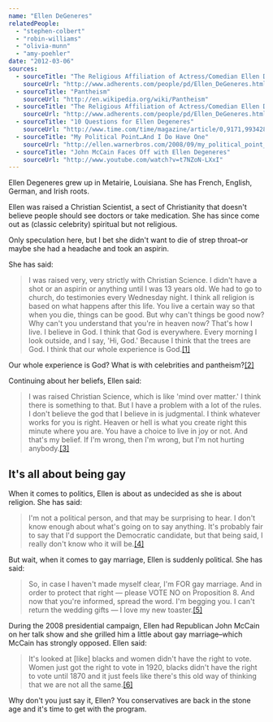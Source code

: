 ```yaml
---
name: "Ellen DeGeneres"
relatedPeople:
  - "stephen-colbert"
  - "robin-williams"
  - "olivia-munn"
  - "amy-poehler"
date: "2012-03-06"
sources:
  - sourceTitle: "The Religious Affiliation of Actress/Comedian Ellen Degeneres"
    sourceUrl: "http://www.adherents.com/people/pd/Ellen_DeGeneres.html"
  - sourceTitle: "Pantheism"
    sourceUrl: "http://en.wikipedia.org/wiki/Pantheism"
  - sourceTitle: "The Religious Affiliation of Actress/Comedian Ellen Degeneres"
    sourceUrl: "http://www.adherents.com/people/pd/Ellen_DeGeneres.html"
  - sourceTitle: "10 Questions for Ellen Degeneres"
    sourceUrl: "http://www.time.com/time/magazine/article/0,9171,993428-1,00.html"
  - sourceTitle: "My Political Point…And I Do Have One"
    sourceUrl: "http://ellen.warnerbros.com/2008/09/my_political_point_and_i_do_ha.php"
  - sourceTitle: "John McCain Faces Off with Ellen Degeneres"
    sourceUrl: "http://www.youtube.com/watch?v=t7NZoN-LXxI"
---
```


Ellen Degeneres grew up in Metairie, Louisiana. She has French, English, German, and Irish roots.

Ellen was raised a Christian Scientist, a sect of Christianity that doesn't believe people should see doctors or take medication. She has since come out as (classic celebrity) spiritual but not religious.

Only speculation here, but I bet she didn't want to die of strep throat–or maybe she had a headache and took an aspirin.

She has said:

>I was raised very, very strictly with Christian Science. I didn't have a shot or an aspirin or anything until I was 13 years old. We had to go to church, do testimonies every Wednesday night. I think all religion is based on what happens after this life. You live a certain way so that when you die, things can be good. But why can't things be good now? Why can't you understand that you're in heaven now? That's how I live. I believe in God. I think that God is everywhere. Every morning I look outside, and I say, 'Hi, God.' Because I think that the trees are God. I think that our whole experience is God.<a class="source-citation" href="http://www.adherents.com/people/pd/Ellen_DeGeneres.html" title="The Religious Affiliation of Actress/Comedian Ellen Degeneres">[1]</a>

Our whole experience is God? What is with celebrities and pantheism?<a class="source-citation" href="http://en.wikipedia.org/wiki/Pantheism" title="Pantheism">[2]</a>

Continuing about her beliefs, Ellen said:

>I was raised Christian Science, which is like 'mind over matter.' I think there is something to that. But I have a problem with a lot of the rules. I don't believe the god that I believe in is judgmental. I think whatever works for you is right. Heaven or hell is what you create right this minute where you are. You have a choice to live in joy or not. And that's my belief. If I'm wrong, then I'm wrong, but I'm not hurting anybody.<a class="source-citation" href="http://www.adherents.com/people/pd/Ellen_DeGeneres.html" title="The Religious Affiliation of Actress/Comedian Ellen Degeneres">[3]</a>

## 

## It's all about being gay

When it comes to politics, Ellen is about as undecided as she is about religion. She has said:

>I'm not a political person, and that may be surprising to hear. I don't know enough about what's going on to say anything. It's probably fair to say that I'd support the Democratic candidate, but that being said, I really don't know who it will be.<a class="source-citation" href="http://www.time.com/time/magazine/article/0,9171,993428-1,00.html" title="10 Questions for Ellen Degeneres">[4]</a>

But wait, when it comes to gay marriage, Ellen is suddenly political. She has said:

>So, in case I haven't made myself clear, I'm FOR gay marriage. And in order to protect that right — please VOTE NO on Proposition 8. And now that you're informed, spread the word. I'm begging you. I can't return the wedding gifts — I love my new toaster.<a class="source-citation" href="http://ellen.warnerbros.com/2008/09/my_political_point_and_i_do_ha.php" title="My Political Point…And I Do Have One">[5]</a>

During the 2008 presidential campaign, Ellen had Republican John McCain on her talk show and she grilled him a little about gay marriage–which McCain has strongly opposed. Ellen said:

>It's looked at [like] blacks and women didn't have the right to vote. Women just got the right to vote in 1920, blacks didn't have the right to vote until 1870 and it just feels like there's this old way of thinking that we are not all the same.<a class="source-citation" href="http://www.youtube.com/watch?v=t7NZoN-LXxI" title="John McCain Faces Off with Ellen Degeneres">[6]</a>

Why don't you just say it, Ellen? You conservatives are back in the stone age and it's time to get with the program.